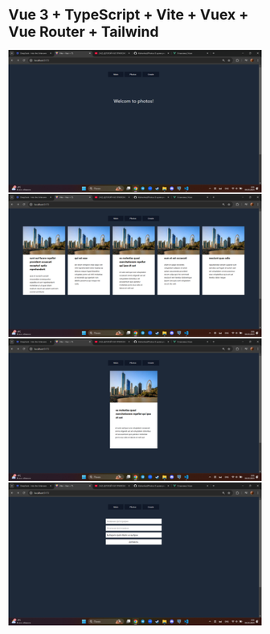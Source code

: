 # Vue 3 + TypeScript + Vite + Vuex + Vue Router + Tailwind

![Иллюстрация к проекту](https://github.com/AlisherAsd/Photos/raw/main/gitimg/1.png)
![Иллюстрация к проекту](https://github.com/AlisherAsd/Photos/raw/main/gitimg/2.png)
![Иллюстрация к проекту](https://github.com/AlisherAsd/Photos/raw/main/gitimg/3.png)
![Иллюстрация к проекту](https://github.com/AlisherAsd/Photos/raw/main/gitimg/4.png)